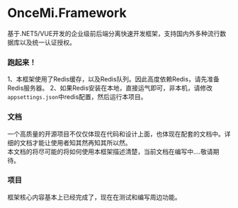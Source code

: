 # OnceMi.Framework
基于.NET5/VUE开发的企业级前后端分离快速开发框架，支持国内外多种流行数据库以及统一认证授权。

### 跑起来！
1、本框架使用了Redis缓存，以及Redis队列。因此高度依赖Redis，请先准备Redis服务器。
2、如果Redis安装在本地，直接运气即可，非本机，请修改`appsettings.json`中redis配置，然后运行本项目。

### 文档
一个高质量的开源项目不仅仅体现在代码和设计上面，也体现在配套的文档中。详细的文档才能让使用者知其然再知其所以然。  
本文档的将尽可能的将如何使用本框架描述清楚，当前文档在编写中....敬请期待。

### 项目
框架核心内容基本上已经完成了，现在在测试和编写周边功能。
